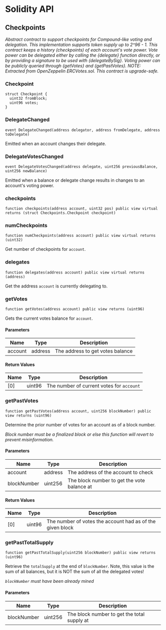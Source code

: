 # Solidity API

## Checkpoints

_Abstract contract to support checkpoints for Compound-like voting and
     delegation. This implementation supports token supply up to 2^96 - 1.
     This contract keeps a history (checkpoints) of each account's vote
     power. Vote power can be delegated either by calling the {delegate}
     function directly, or by providing a signature to be used with
     {delegateBySig}. Voting power can be publicly queried through
     {getVotes} and {getPastVotes}.
     NOTE: Extracted from OpenZeppelin ERCVotes.sol.
This contract is upgrade-safe._

### Checkpoint

```solidity
struct Checkpoint {
  uint32 fromBlock;
  uint96 votes;
}
```

### DelegateChanged

```solidity
event DelegateChanged(address delegator, address fromDelegate, address toDelegate)
```

Emitted when an account changes their delegate.

### DelegateVotesChanged

```solidity
event DelegateVotesChanged(address delegate, uint256 previousBalance, uint256 newBalance)
```

Emitted when a balance or delegate change results in changes
        to an account's voting power.

### checkpoints

```solidity
function checkpoints(address account, uint32 pos) public view virtual returns (struct Checkpoints.Checkpoint checkpoint)
```

### numCheckpoints

```solidity
function numCheckpoints(address account) public view virtual returns (uint32)
```

Get number of checkpoints for `account`.

### delegates

```solidity
function delegates(address account) public view virtual returns (address)
```

Get the address `account` is currently delegating to.

### getVotes

```solidity
function getVotes(address account) public view returns (uint96)
```

Gets the current votes balance for `account`.

#### Parameters

| Name | Type | Description |
| ---- | ---- | ----------- |
| account | address | The address to get votes balance |

#### Return Values

| Name | Type | Description |
| ---- | ---- | ----------- |
| [0] | uint96 | The number of current votes for `account` |

### getPastVotes

```solidity
function getPastVotes(address account, uint256 blockNumber) public view returns (uint96)
```

Determine the prior number of votes for an account as of
        a block number.

_Block number must be a finalized block or else this function will
     revert to prevent misinformation._

#### Parameters

| Name | Type | Description |
| ---- | ---- | ----------- |
| account | address | The address of the account to check |
| blockNumber | uint256 | The block number to get the vote balance at |

#### Return Values

| Name | Type | Description |
| ---- | ---- | ----------- |
| [0] | uint96 | The number of votes the account had as of the given block |

### getPastTotalSupply

```solidity
function getPastTotalSupply(uint256 blockNumber) public view returns (uint96)
```

Retrieve the `totalSupply` at the end of `blockNumber`.
        Note, this value is the sum of all balances, but it is NOT the
        sum of all the delegated votes!

_`blockNumber` must have been already mined_

#### Parameters

| Name | Type | Description |
| ---- | ---- | ----------- |
| blockNumber | uint256 | The block number to get the total supply at |

